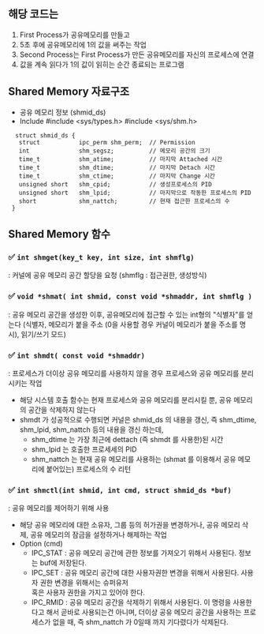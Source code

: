 ## 해당 코드는 
1. First Process가 공유메모리를 만들고 
2. 5초 후에 공유메모리에 1의 값을 써주는 작업 
3. Second Process는 First Process가 만든 공유메모리를 자신의 프로세스에 연결
4. 값을 계속 읽다가 1의 값이 읽히는 순간 종료되는 프로그램

## Shared Memory 자료구조 
 - 공유 메모리 정보 (shmid_ds)
 - Include
   #include <sys/types.h>
   #include <sys/shm.h>
``` 
  struct shmid_ds {
   struct           ipc_perm shm_perm;  // Permission
   int              shm_segsz;          // 메모리 공간의 크기
   time_t           shm_atime;          // 마지막 Attached 시간
   time_t           shm_dtime;          // 마지막 Detach 시간
   time_t           shm_ctime;          // 마지막 Change 시간
   unsigned short   shm_cpid;           // 생성프로세스의 PID
   unsigned short   shm_lpid;           // 마지막으로 작동한 프로세스의 PID
   short            shm_nattch;         // 현재 접근한 프로세스의 수
 }
```
## Shared Memory 함수
### ✅ ``` int shmget(key_t key, int size, int shmflg) ```
  : 커널에 공유 메모리 공간 할당을 요청 (shmflg : 접근권한, 생성방식)

### ✅ ```void *shmat( int shmid, const void *shmaddr, int shmflg )```
: 공유 메모리 공간을 생성한 이후, 공유메모리에 접근할 수 있는 int형의 "식별자"를 얻는다
  (식별자, 메모리가 붙을 주소 (0을 사용할 경우 커널이 메모리가 붙을 주소를 명시), 읽기/쓰기 모드)

### ✅ ```int shmdt( const void *shmaddr)```
  : 프로세스가 더이상 공유 메모리를 사용하지 않을 경우 프로세스와 공유 메모리를 분리시키는 작업
  * 해당 시스템 호출 함수는 현재 프로세스와 공유 메모리를 분리시킬 뿐, 공유 메모리의 공간을 삭제하지 않는다
  * shmdt 가 성공적으로 수행되면 커널은 shmid_ds 의 내용을 갱신, 즉 shm_dtime, shm_lpid, shm_nattch 등의 내용을 갱신 하는데,
    * shm_dtime 는 가장 최근에 dettach (즉 shmdt 를 사용한)된 시간
    * shm_lpid 는 호출한 프로세세의 PID
    * shm_nattch 는 현재 공유 메모리를 사용하는 (shmat 를 이용해서 공유 메모리에 붙어있는) 프로세스의 수 리턴

### ✅ ```int shmctl(int shmid, int cmd, struct shmid_ds *buf)```
  : 공유 메모리를 제어하기 위해 사용
  * 해당 공유 메모리에 대한 소유자, 그룹 등의 허가권을 변경하거나, 공유 메모리 삭제, 공유 메모리의 잠금을 설정하거나 해제하는 작업
  * Option (cmd)
    * IPC_STAT : 공유 메모리 공간에 관한 정보를 가져오기 위해서 사용된다. 정보는 buf에 저장된다.
    * IPC_SET  : 공유 메모리 공간에 대한 사용자권한 변경을 위해서 사용된다. 사용자 권한 변경을 위해서는 슈퍼유저   
                 혹은 사용자 권한을 가지고 있어야 한다.
    * IPC_RMID : 공유 메모리 공간을 삭제하기 위해서 사용된다. 이 명령을 사용한다고 해서 곧바로 사용되는건 아니며,
                 더이상 공유 메모리 공간을 사용하는 프로세스가 없을 때, 즉 shm_nattch 가 0일때 까지 기다렸다가 삭제된다.
